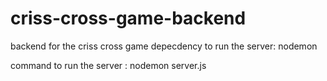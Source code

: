 # criss-cross-game-backend
backend for the criss cross game
depecdency to run the server: nodemon

command to run the server : nodemon server.js
